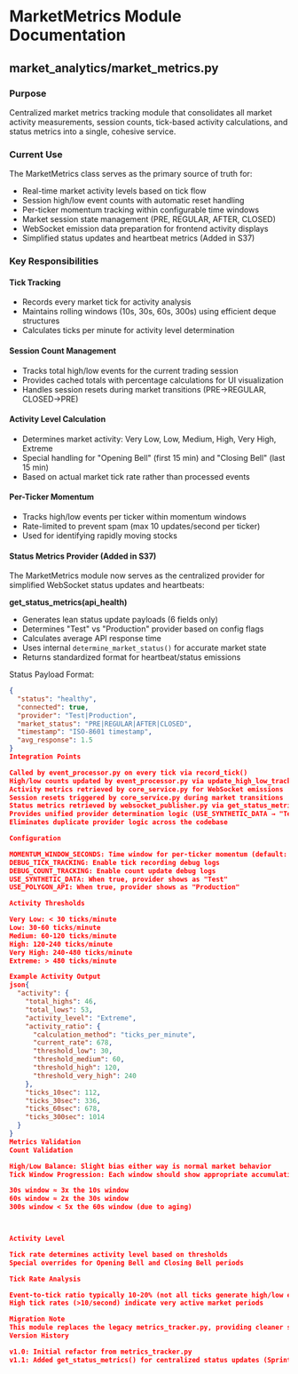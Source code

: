 # MarketMetrics Module Documentation

## market_analytics/market_metrics.py

### Purpose
Centralized market metrics tracking module that consolidates all market activity measurements, session counts, tick-based activity calculations, and status metrics into a single, cohesive service.

### Current Use
The MarketMetrics class serves as the primary source of truth for:
- Real-time market activity levels based on tick flow
- Session high/low event counts with automatic reset handling
- Per-ticker momentum tracking within configurable time windows
- Market session state management (PRE, REGULAR, AFTER, CLOSED)
- WebSocket emission data preparation for frontend activity displays
- Simplified status updates and heartbeat metrics (Added in S37)

### Key Responsibilities

#### Tick Tracking
- Records every market tick for activity analysis
- Maintains rolling windows (10s, 30s, 60s, 300s) using efficient deque structures
- Calculates ticks per minute for activity level determination

#### Session Count Management
- Tracks total high/low events for the current trading session
- Provides cached totals with percentage calculations for UI visualization
- Handles session resets during market transitions (PRE→REGULAR, CLOSED→PRE)

#### Activity Level Calculation
- Determines market activity: Very Low, Low, Medium, High, Very High, Extreme
- Special handling for "Opening Bell" (first 15 min) and "Closing Bell" (last 15 min)
- Based on actual market tick rate rather than processed events

#### Per-Ticker Momentum
- Tracks high/low events per ticker within momentum windows
- Rate-limited to prevent spam (max 10 updates/second per ticker)
- Used for identifying rapidly moving stocks

#### Status Metrics Provider (Added in S37)
The MarketMetrics module now serves as the centralized provider for simplified WebSocket status updates and heartbeats:

**get_status_metrics(api_health)**
- Generates lean status update payloads (6 fields only)
- Determines "Test" vs "Production" provider based on config flags
- Calculates average API response time
- Uses internal `determine_market_status()` for accurate market state
- Returns standardized format for heartbeat/status emissions

Status Payload Format:
```json
{
  "status": "healthy",
  "connected": true,
  "provider": "Test|Production",
  "market_status": "PRE|REGULAR|AFTER|CLOSED",
  "timestamp": "ISO-8601 timestamp",
  "avg_response": 1.5
}
Integration Points

Called by event_processor.py on every tick via record_tick()
High/low counts updated by event_processor.py via update_high_low_tracking()
Activity metrics retrieved by core_service.py for WebSocket emissions
Session resets triggered by core_service.py during market transitions
Status metrics retrieved by websocket_publisher.py via get_status_metrics()
Provides unified provider determination logic (USE_SYNTHETIC_DATA → "Test", USE_POLYGON_API → "Production")
Eliminates duplicate provider logic across the codebase

Configuration

MOMENTUM_WINDOW_SECONDS: Time window for per-ticker momentum (default: 10)
DEBUG_TICK_TRACKING: Enable tick recording debug logs
DEBUG_COUNT_TRACKING: Enable count update debug logs
USE_SYNTHETIC_DATA: When true, provider shows as "Test"
USE_POLYGON_API: When true, provider shows as "Production"

Activity Thresholds

Very Low: < 30 ticks/minute
Low: 30-60 ticks/minute
Medium: 60-120 ticks/minute
High: 120-240 ticks/minute
Very High: 240-480 ticks/minute
Extreme: > 480 ticks/minute

Example Activity Output
json{
  "activity": {
    "total_highs": 46,
    "total_lows": 53,
    "activity_level": "Extreme",
    "activity_ratio": {
      "calculation_method": "ticks_per_minute",
      "current_rate": 678,
      "threshold_low": 30,
      "threshold_medium": 60,
      "threshold_high": 120,
      "threshold_very_high": 240
    },
    "ticks_10sec": 112,
    "ticks_30sec": 336,
    "ticks_60sec": 678,
    "ticks_300sec": 1014
  }
}
Metrics Validation
Count Validation

High/Low Balance: Slight bias either way is normal market behavior
Tick Window Progression: Each window should show appropriate accumulation

30s window ≈ 3x the 10s window
60s window ≈ 2x the 30s window
300s window < 5x the 60s window (due to aging)



Activity Level

Tick rate determines activity level based on thresholds
Special overrides for Opening Bell and Closing Bell periods

Tick Rate Analysis

Event-to-tick ratio typically 10-20% (not all ticks generate high/low events)
High tick rates (>10/second) indicate very active market periods

Migration Note
This module replaces the legacy metrics_tracker.py, providing cleaner separation of concerns and more accurate market activity measurements based on actual tick flow rather than processed events.
Version History

v1.0: Initial refactor from metrics_tracker.py
v1.1: Added get_status_metrics() for centralized status updates (Sprint S37)